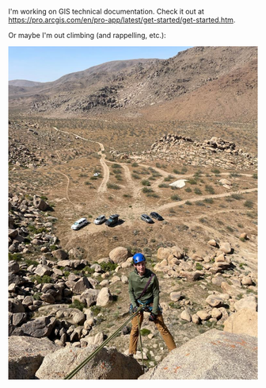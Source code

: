 I'm working on GIS technical documentation. Check it out at https://pro.arcgis.com/en/pro-app/latest/get-started/get-started.htm.

Or maybe I'm out climbing (and rappelling, etc.):

![image](rappel.jpg)
